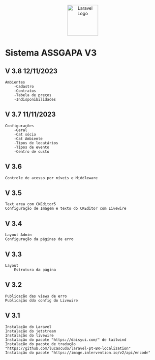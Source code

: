 <p align="center">
<a href="https://github.com/osvaldolaini" target="_blank">
<img src="https://avatars.githubusercontent.com/u/75580327?s=64&v=4" width="100" alt="Laravel Logo">
</a>
</p>

# Sistema ASSGAPA V3
## V 3.8 12/11/2023
    Ambientes
        -Cadastro
        -Contratos
        -Tabela de preços
        -Indisponibilidades
        
## V 3.7 11/11/2023
    Configurações
        -Geral
        -Cat sócio
        -Cat Ambiente
        -Tipos de locatários
        -Tipos de evento
        -Centro de custo
## V 3.6
    Controle de acesso por níveis e Middleware
## V 3.5 
    Text area com CKEditor5
    Configuração de Imagem e texto do CKEditor com Livewire
## V 3.4 
    Layout Admin
    Configuração da páginas de erro

## V 3.3
    Layout
        Estrutura da página

## V 3.2
    Publicação das views de erro
    Publicação ddo config do Livewire

## V 3.1
    Instalação do Laravel
    Instalação do jetstream
    Instalação do livewire
    Instalação do pacote "https://daisyui.com/" de tailwind
    Instalação do pacote de tradução "https://github.com/lucascudo/laravel-pt-BR-localization"
    Instalação do pacote "https://image.intervention.io/v2/api/encode"
